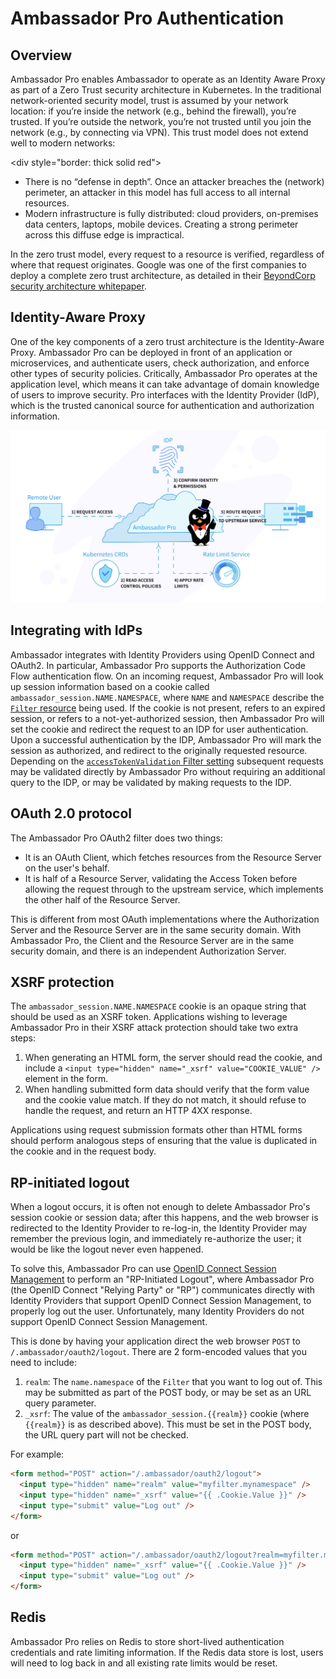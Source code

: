 # Ambassador Pro Authentication

## Overview

Ambassador Pro enables Ambassador to operate as an Identity Aware Proxy as part of a Zero Trust security architecture in Kubernetes. In the traditional network-oriented security model, trust is assumed by your network location:  if you’re inside the network (e.g., behind the firewall), you’re trusted. If you’re outside the network, you’re not trusted until you join the network (e.g., by connecting via VPN). This trust model does not extend well to modern networks:

<div style="border: thick solid red"> </div>

* There is no “defense in depth”. Once an attacker breaches the (network) perimeter, an attacker in this model has full access to all internal resources.
* Modern infrastructure is fully distributed: cloud providers, on-premises data centers, laptops, mobile devices. Creating a strong perimeter across this diffuse edge is impractical.

In the zero trust model, every request to a resource is verified, regardless of where that request originates. Google was one of the first companies to deploy a complete zero trust architecture, as detailed in their [BeyondCorp security architecture whitepaper](https://ai.google/research/pubs/pub43231).

## Identity-Aware Proxy
One of the key components of a zero trust architecture is the Identity-Aware Proxy. Ambassador Pro can be deployed in front of an application or microservices, and authenticate users, check authorization, and enforce other types of security policies. Critically, Ambassador Pro operates at the application level, which means it can take advantage of domain knowledge of users to improve security. Pro interfaces with the Identity Provider (IdP), which is the trusted canonical source for authentication and authorization information.


![IAP](/doc-images/pro-iap.png)

## Integrating with IdPs

Ambassador integrates with Identity Providers using OpenID Connect and OAuth2. In particular, Ambassador Pro supports the Authorization Code Flow authentication flow.  On an incoming request, Ambassador Pro will look up session information based on a cookie called `ambassador_session.NAME.NAMESPACE`, where `NAME` and `NAMESPACE` describe the [`Filter` resource](reference/filter-reference#filter-type-oauth2) being used.  If the cookie is not present, refers to an expired session, or refers to a not-yet-authorized session, then Ambassador Pro will set the cookie and redirect the request to an IDP for user authentication.  Upon a successful authentication by the IDP, Ambassador Pro will mark the session as authorized, and redirect to the originally requested resource.  Depending on the [`accessTokenValidation` Filter setting](reference/filter-reference#oauth2-global-arguments) subsequent requests may be validated directly by Ambassador Pro without requiring an additional query to the IDP, or may be validated by making requests to the IDP.

## OAuth 2.0 protocol

The Ambassador Pro OAuth2 filter does two things:

* It is an OAuth Client, which fetches resources from the Resource Server on the user's behalf.
* It is half of a Resource Server, validating the Access Token before allowing the request through to the upstream service, which implements the other half of the Resource Server.

This is different from most OAuth implementations where the Authorization Server and the Resource Server are in the same security domain. With Ambassador Pro, the Client and the Resource Server are in the same security domain, and there is an independent Authorization Server.

## XSRF protection

The `ambassador_session.NAME.NAMESPACE` cookie is an opaque string that should be used as an XSRF token.  Applications wishing to leverage Ambassador Pro in their XSRF attack protection should take two extra steps:

 1. When generating an HTML form, the server should read the cookie, and include a `<input type="hidden" name="_xsrf" value="COOKIE_VALUE" />` element in the form.
 2. When handling submitted form data should verify that the form value and the cookie value match.  If they do not match, it should refuse to handle the request, and return an HTTP 4XX response.

Applications using request submission formats other than HTML forms should perform analogous steps of ensuring that the value is duplicated in the cookie and in the request body.

## RP-initiated logout

When a logout occurs, it is often not enough to delete Ambassador
Pro's session cookie or session data; after this happens, and the web
browser is redirected to the Identity Provider to re-log-in, the
Identity Provider may remember the previous login, and immediately
re-authorize the user; it would be like the logout never even
happened.

To solve this, Ambassador Pro can use [OpenID Connect Session
Management][oidc-session] to perform an "RP-Initiated Logout", where
Ambassador Pro (the OpenID Connect "Relying Party" or "RP")
communicates directly with Identity Providers that support OpenID
Connect Session Management, to properly log out the user.
Unfortunately, many Identity Providers do not support OpenID Connect
Session Management.

[oidc-session]: https://openid.net/specs/openid-connect-session-1_0.html

This is done by having your application direct the web browser `POST`
to `/.ambassador/oauth2/logout`.  There are 2 form-encoded values that
you need to include:

 1. `realm`: The `name.namespace` of the `Filter` that you want to log
    out of.  This may be submitted as part of the POST body, or may be set as an URL query parameter.
 2. `_xsrf`: The value of the `ambassador_session.{{realm}}` cookie
    (where `{{realm}}` is as described above).  This must be set in the POST body, the URL query part will not be checked.

For example:

```html
<form method="POST" action="/.ambassador/oauth2/logout">
  <input type="hidden" name="realm" value="myfilter.mynamespace" />
  <input type="hidden" name="_xsrf" value="{{ .Cookie.Value }}" />
  <input type="submit" value="Log out" />
</form>
```

or

```html
<form method="POST" action="/.ambassador/oauth2/logout?realm=myfilter.mynamespace">
  <input type="hidden" name="_xsrf" value="{{ .Cookie.Value }}" />
  <input type="submit" value="Log out" />
</form>
```

## Redis

Ambassador Pro relies on Redis to store short-lived authentication credentials and rate limiting information. If the Redis data store is lost, users will need to log back in and all existing rate limits would be reset.
